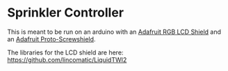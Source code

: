 # Sprinkler Controller

This is meant to be run on an arduino with an
[Adafruit RGB LCD Shield](http://www.adafruit.com/products/714) and an
[Adafruit Proto-Screwshield](http://www.adafruit.com/products/196).

The libraries for the LCD shield are here:
<https://github.com/lincomatic/LiquidTWI2>
